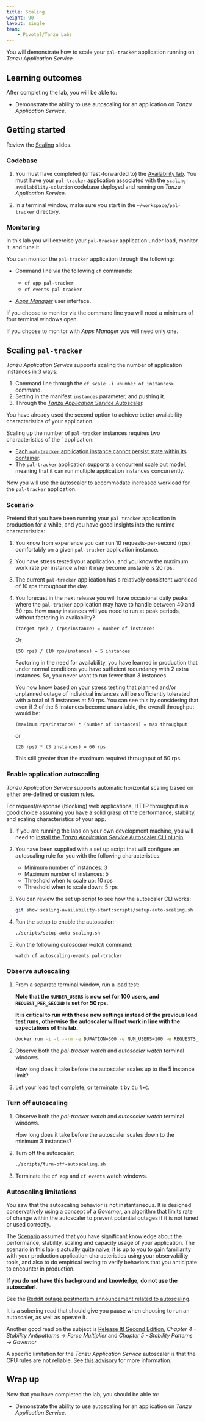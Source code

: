 ```yaml
---
title: Scaling
weight: 90
layout: single
team:
    - Pivotal/Tanzu Labs
---
```


You will demonstrate how to scale your `pal-tracker` application
running on _Tanzu Application Service_.

## Learning outcomes

After completing the lab, you will be able to:

-   Demonstrate the ability to use autoscaling for an application on
    _Tanzu Application Service_.

## Getting started

Review the
[Scaling](https://docs.google.com/presentation/d/1CAHQc2DPZHGGoS7cyYkzSchQgDQsd4UKg_olQs6LpUk/present#slide=id.ge9cac6b4b4_0_0)
slides.

### Codebase

1.  You must have completed (or fast-forwarded to) the
    [Availability lab](../availability/).
    You must have your `pal-tracker` application associated with the
    `scaling-availability-solution` codebase deployed and running on
    _Tanzu Application Service_.

1.  In a terminal window,
    make sure you start in the `~/workspace/pal-tracker` directory.

### Monitoring

In this lab you will exercise your `pal-tracker` application under load,
monitor it,
and tune it.

You can monitor the `pal-tracker` application through the following:

-   Command line via the following `cf` commands:

    -   `cf app pal-tracker`
    -   `cf events pal-tracker`

-   [_Apps Manager_](https://docs.pivotal.io/application-service/2-11/console/dev-console.html)
    user interface.

If you choose to monitor via the command line you will need a minimum of
four terminal windows open.

If you choose to monitor with _Apps Manager_ you will need only one.

## Scaling `pal-tracker`

_Tanzu Application Service_ supports scaling the number of application
instances in 3 ways:

1.  Command line through the `cf scale -i <number of instances>` command.
1.  Setting in the manifest `instances` parameter,
    and pushing it.
1.  Through the
    [_Tanzu Application Service_ Autoscaler](https://docs.pivotal.io/application-service/2-11/appsman-services/autoscaler/about-app-autoscaler.html).

You have already used the second option to achieve better availability
characteristics of your application.

Scaling up the number of `pal-tracker` instances requires two
characteristics of the ` application:

-   [Each `pal-tracker` application instance cannot persist state within its container](https://12factor.net/processes).
-   The `pal-tracker` application supports a
    [concurrent scale out model](https://12factor.net/concurrency),
    meaning that it can run multiple application instances concurrently.

Now you will use the autoscaler to accommodate increased workload
for the `pal-tracker` application.

### Scenario

Pretend that you have been running your `pal-tracker` application in
production for a while,
and you have good insights into the runtime characteristics:

1.  You know from experience you can run 10 requests-per-second (rps)
    comfortably on a given `pal-tracker` application instance.

1.  You have stress tested your application, and you know the maximum
    work rate per instance when it may become unstable is 20 rps.

1.  The current `pal-tracker` application has a relatively consistent
    workload of 10 rps throughout the day.

1.  You forecast in the next release you will have occasional daily
    peaks where the `pal-tracker` application may have to handle between
    40 and 50 rps.
    How many instances will you need to run at peak periods,
    without factoring in availability?

    ```nohighlight
    (target rps) / (rps/instance) = number of instances
    ```

    Or

    ```nohighlight
    (50 rps) / (10 rps/instance) = 5 instances
    ```

    Factoring in the need for availability, you have learned in
    production that under normal conditions you have sufficient
    redundancy with 2 extra instances.
    So, you never want to run fewer than 3 instances.

    You now know based on your stress testing that planned and/or
    unplanned outage of individual instances will be sufficiently
    tolerated with a total of 5 instances at 50 rps.
    You can see this by considering that even if 2 of the 5 instances
    become unavailable, the overall throughput would be:

    ```nohighlight
    (maximum rps/instance) * (number of instances) = max throughput
    ```

    or

    ```nohighlight
    (20 rps) * (3 instances) = 60 rps
    ```

    This still greater than the maximum required throughput of 50 rps.

### Enable application autoscaling

_Tanzu Application Service_ supports automatic horizontal scaling based
on either pre-defined or custom rules.

For request/response (blocking) web applications,
HTTP throughput is a good choice assuming you have a solid grasp of the
performance, stability, and scaling characteristics of your app.

1.  If you are running the labs on your own development machine,
    you will need to
    [install the _Tanzu Application Service_ Autoscaler CLI plugin](https://docs.pivotal.io/application-service/2-9/appsman-services/autoscaler/using-autoscaler-cli.html#install-the-app-autoscaler-cli-plugin).

1.  You have been supplied with a set up script that will configure an
    autoscaling rule for you with the following characteristics:

    -   Minimum number of instances:
        3
    -   Maximum number of instances:
        5
    -   Threshold when to scale up:
        10 rps
    -   Threshold when to scale down:
        5 rps

1.  You can review the set up script to see how the autoscaler CLI
    works:

    ```bash
    git show scaling-availability-start:scripts/setup-auto-scaling.sh
    ```

1.  Run the setup to enable the autoscaler:

    ```bash
    ./scripts/setup-auto-scaling.sh
    ```

1.  Run the following _autoscaler watch_ command:

    ```bash
    watch cf autoscaling-events pal-tracker
    ```

### Observe autoscaling

1.  From a separate terminal window,
    run a load test:

    **Note that the `NUMBER_USERS` is now set for 100 users,**
    **and `REQUEST_PER_SECOND` is set for 50 rps.**

    **It is critical to run with these new settings instead of the**
    **previous load test runs,**
    **otherwise the autoscaler will not work in line with the**
    **expectations of this lab.**

    ```bash
    docker run -i -t --rm -e DURATION=300 -e NUM_USERS=100 -e REQUESTS_PER_SECOND=50 -e URL=http://pal-tracker-${UNIQUE_IDENTIFIER}.${DOMAIN} pivotaleducation/loadtest

    ```

1.  Observe both the _pal-tracker watch_ and _autoscaler watch_
    terminal windows.

    How long does it take before the autoscaler scales up to the
    5 instance limit?

1.  Let your load test complete,
    or terminate it by `Ctrl+C`.

### Turn off autoscaling

1.  Observe both the _pal-tracker watch_ and _autoscaler watch_
    terminal windows.

    How long does it take before the autoscaler scales down to the
    minimum 3 instances?

1.  Turn off the autoscaler:

    ```bash
    ./scripts/turn-off-autoscaling.sh
    ```

1.  Terminate the `cf app` and `cf events` watch windows.

### Autoscaling limitations

You saw that the autoscaling behavior is not instantaneous.
It is designed conservatively using a concept of a _Governor_,
an algorithm that limits rate of change within the autoscaler to
prevent potential outages if it is not tuned or used
correctly.

The [Scenario](#scenario) assumed that you have significant knowledge
about the performance, stability, scaling and capacity usage of your
application.
The scenario in this lab is actually quite naive,
it is up to you to gain familiarity with your production application
characteristics using your observability tools,
and also to do empirical testing to verify behaviors that you
anticipate to encounter in production.

**If you do not have this background and knowledge,**
**do not use the autoscaler!**.

See the
[Reddit outage postmortem announcement related to autoscaling](https://www.reddit.com/r/announcements/comments/4y0m56/why_reddit_was_down_on_aug_11/).

It is a sobering read that should give you pause when choosing to run an
autoscaler, as well as operate it.

Another good read on the subject is
[Release It! Second Edition](https://pragprog.com/titles/mnee2/release-it-second-edition/),
_Chapter 4 - Stability Antipatterns &rarr; Force Multiplier_ and
_Chapter 5 - Stability Patterns &rarr; Governor_

A specific limitation for the _Tanzu Application Service_ autoscaler
is that the CPU rules are not reliable.
See
[this advisory](https://pvtl.force.com/s/article/PCF-Autoscaler-Advisory-for-Scaling-Apps-Based-on-the-CPU-utilization?language=en_US)
for more information.

## Wrap up

Now that you have completed the lab, you should be able to:

-   Demonstrate the ability to use autoscaling for an application on
    _Tanzu Application Service_.
